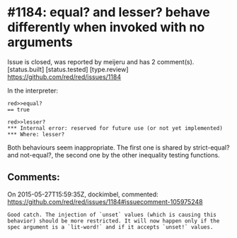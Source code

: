 
#1184: equal?  and lesser? behave differently when invoked with no arguments
================================================================================
Issue is closed, was reported by meijeru and has 2 comment(s).
[status.built] [status.tested] [type.review]
<https://github.com/red/red/issues/1184>

In the interpreter:

```
red>>equal?
== true

red>>lesser?
*** Internal error: reserved for future use (or not yet implemented)
*** Where: lesser?
```

Both behaviours seem inappropriate. The first one is shared by strict-equal? and not-equal?, the second one by the other inequality testing functions.



Comments:
--------------------------------------------------------------------------------

On 2015-05-27T15:59:35Z, dockimbel, commented:
<https://github.com/red/red/issues/1184#issuecomment-105975248>

    Good catch. The injection of `unset` values (which is causing this behavior) should be more restricted. It will now happen only if the spec argument is a `lit-word!` and if it accepts `unset!` values.


